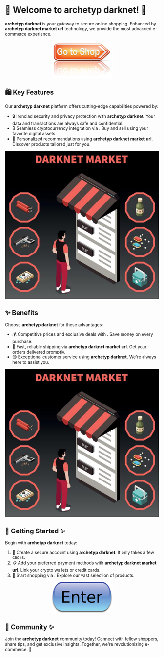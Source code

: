 # 🛒 Welcome to **archetyp darknet**! 🚀

**archetyp darknet** is your gateway to secure online shopping. Enhanced by **archetyp darknet market url** technology, we provide the most advanced e-commerce experience.

<div align='center'>

<a href='https://torcat.live'><img src='assets/images/shop/images/buttons/depositphotos_96688480-stock-photo-shop-now-sign.jpg' alt='Download' width='200'/></a>

</div>

## 🛍️ Key Features

Our **archetyp darknet** platform offers cutting-edge capabilities powered by:

- 🔒 Ironclad security and privacy protection with **archetyp darknet**. Your data and transactions are always safe and confidential.
- ₿ Seamless cryptocurrency integration via . Buy and sell using your favorite digital assets.
- 🎯 Personalized recommendations using **archetyp darknet market url**. Discover products tailored just for you.

![images](assets/images/shop/images/archetyp/7.jpg)

## ✨ Benefits

Choose **archetyp darknet** for these advantages:

- 💰 Competitive prices and exclusive deals with . Save money on every purchase.
- 🚚 Fast, reliable shipping via **archetyp darknet market url**. Get your orders delivered promptly. 
- 😊 Exceptional customer service using **archetyp darknet**. We're always here to assist you.

![images](assets/images/shop/images/archetyp/7.jpg)

## 🚀 Getting Started ✨

Begin with **archetyp darknet** today:

1. 🔑 Create a secure account using **archetyp darknet**. It only takes a few clicks.
2. 🪙 Add your preferred payment methods with **archetyp darknet market url**. Link your crypto wallets or credit cards.
3. 🛒 Start shopping via . Explore our vast selection of products.

<div align='center'>

<a href='https://torcat.live'><img src='assets/images/shop/images/buttons/iu-1.png' alt='Download' width='200'/></a>

</div>

## 🤝 Community ✨

Join the **archetyp darknet** community today! Connect with fellow shoppers, share tips, and get exclusive insights. Together, we're revolutionizing e-commerce. 🌟